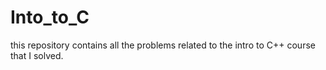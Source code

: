 # Into_to_C
this repository contains all the problems related to the intro to C++ course that I solved.
